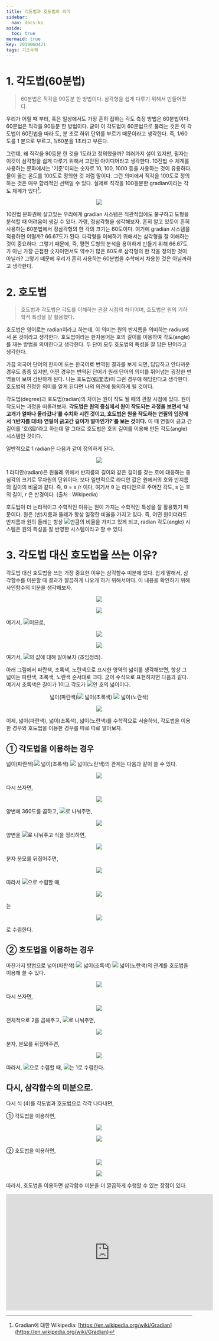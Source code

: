 ```yaml
---
title: 각도법과 호도법의 의미
sidebar:
  nav: docs-ko
aside:
  toc: true
mermaid: true
key: 2019060421
tags: 기초수학
---
```


# 1. 각도법(60분법)

>60분법은 직각을 90등분 한 방법이다. 삼각형을 쉽게 다루기 위해서 만들어졌다.

   우리가 어릴 때 부터, 혹은 일상에서도 가장 흔히 접하는 각도 측정 방법은 60분법이다. 60분법은 직각을 90등분 한 방법이다. 굳이 이 각도법이 60분법으로 불리는 것은 이 각도법이 60진법을 따라 도, 분 초로 하위 단위를 부르기 때문이라고 생각한다. 즉, 1/60도를 1 분으로 부르고, 1/60분을 1초라고 부른다. 

   그런데, 왜 직각을 90등분 한 것을 1도라고 정의했을까? 여러가지 설이 있지만, 필자는 이것이 삼각형을 쉽게 다루기 위해서 고안된 아이디어라고 생각한다. 10진법 수 체계를 사용하는 문화에서는 '기준'이되는 숫자로 10, 100, 1000 등을 사용하는 것이 유용하다. 물이 끓는 온도를 100도로 정의한 것 처럼 말이다. 그런 의미에서 직각을 100도로 정의하는 것은 매우 합리적인 선택일 수 있다. 실제로 직각을 100등분한 gradian이라는 각도 체계가 있다[^1].

<p align="center">
  <img src="https://support.esri.com/~/media/Support/GISDictionary/gradian.jpg">
</p>

   10진법 문화권에 살고있는 우리에게 gradian 시스템은 직관적임에도 불구하고 도형을 분석할 때 어려움이 생길 수 있다. 가령, 정삼각형을 생각해보자. 흔히 알고 있듯이 흔히 사용하는 60분법에서 정삼각형의 한 각의 크기는 60도이다. 여기에 gradian 시스템을 적용하면 어떨까? 66.67도가 된다. 다각형을 이해하기 위해서는 삼각형을 잘 이해하는 것이 중요하다. 그렇기 때문에, 즉, 평면 도형의 분석을 용이하게 만들기 위해 66.67도가 아닌 가장 근접한 숫자이면서도 약수가 많은 60도로 삼각형의 한 각을 정의한 것이 아닐까? 그렇기 때문에 우리가 흔히 사용하는 60분법을 수학에서 차용한 것은 아닐까하고 생각한다.


# 2. 호도법

>호도법과 각도법은 각도를 이해하는 관찰 시점의 차이이며,
>호도법은 원의 기하학적 특성을 잘 활용했다.


 호도법은 영어로는 radian이라고 하는데, 이 의미는 원의 반지름을 의미하는 radius에서 온 것이라고 생각한다. 호도법이라는 한자용어는 호의 길이를 이용하여 각도(angle)를 재는 방법을 의미한다고 생각한다. 두 단어 모두 호도법의 특성을 잘 담은 단어라고 생각한다.

 가끔 외국어 단어의 한자어 또는 한국어로 번역된 결과를 보게 되면, 답답하고 안타까운 경우도 종종 있지만, 어떤 경우는 번역된 단어가 원래 단어의 의미를 뛰어넘는 굉장한 번역들이 보여 감탄하게 된다. 나는 호도법(弧度法)이 그런 경우에 해당한다고 생각한다. 호도법의 진정한 의미를 알게 된다면 나의 의견에 동의하게 될 것이다.

 각도법(degree)과 호도법(radian)의 차이는 원이 작도 될 때의 관찰 시점에 있다. 원이 작도되는 과정을 떠올려보자. **각도법은 원의 중심에서 원이 작도되는 과정을 보면서 ‘내 고개가 얼마나 올라갔나’를 수치화 시킨 것이고, 호도법은 원을 작도하는 연필의 입장에서 ‘(반지름 대비) 연필이 긁고간 길이가 얼마인가?’를 보는 것이다.** 이 때 연필이 긁고 간 길이를 ‘호(弧)’라고 하는데 말 그대로 호도법은 호의 길이를 이용해 만든 각도(angle) 시스템인 것이다.

 일반적으로 1 radian은 다음과 같이 정의하게 된다.
 
<p align="center">
  <img src="https://raw.githubusercontent.com/angeloyeo/angeloyeo.github.io/master/pics/2-1-%EA%B0%81%EB%8F%84%EB%B2%95%EA%B3%BC_%ED%98%B8%EB%8F%84%EB%B2%95/%EA%B7%B8%EB%A6%BC2.png">
</p>

1 라디안(radian)은 원둘레 위에서 반지름의 길이와 같은 길이를 갖는 호에 대응하는 중심각의 크기로 무차원의 단위이다. 보다 일반적으로 라디안 값은 원에서의 호와 반지름의 길이의 비율과 같다. 즉, θ = s /r 이다, 여기서 θ 는 라디안으로 주어진 각도, s 는 호의 길이, r 은 반경이다. (출처 : Wikipedia)

 호도법이 더 논리적이고 수학적인 이유는 원이 가지는 수학적인 특성을 잘 활용했기 때문이다. 원은 (반)지름과 둘레가 항상 일정한 비율을 가지고 있다. 즉, 어떤 원이더라도 반지름과 원의 둘레는 항상 <img src = "https://raw.githubusercontent.com/angeloyeo/angeloyeo.github.io/master/equations/2019-06-04-2-1-angle_rad/eq1.png">만큼의 비율을 가지고 있게 되고, radian 각도(angle) 시스템은 원의 특성을 잘 반영한 시스템이라고 할 수 있다.

# 3. 각도법 대신 호도법을 쓰는 이유?

각도법 대신 호도법을 쓰는 가장 중요한 이유는 삼각함수 미분에 있다. 쉽게 말해서, 삼각함수를 미분할 때 결과가 깔끔하게 나오게 하기 위해서이다. 이 내용을 확인하기 위해 사인함수의 미분을 생각해보자.

<p align = "center"> <img src = "https://raw.githubusercontent.com/angeloyeo/angeloyeo.github.io/master/equations/2019-06-04-2-1-angle_rad/eq2.png"> </p>

<p align = "center"> <img src = "https://raw.githubusercontent.com/angeloyeo/angeloyeo.github.io/master/equations/2019-06-04-2-1-angle_rad/eq3.png"> </p>

여기서, <img src = "https://raw.githubusercontent.com/angeloyeo/angeloyeo.github.io/master/equations/2019-06-04-2-1-angle_rad/eq4.png">이므로,

<p align = "center"> <img src = "https://raw.githubusercontent.com/angeloyeo/angeloyeo.github.io/master/equations/2019-06-04-2-1-angle_rad/eq5.png"> </p>

<p align = "center"> <img src = "https://raw.githubusercontent.com/angeloyeo/angeloyeo.github.io/master/equations/2019-06-04-2-1-angle_rad/eq6.png"> </p>


여기서, <img src = "https://raw.githubusercontent.com/angeloyeo/angeloyeo.github.io/master/equations/2019-06-04-2-1-angle_rad/eq7.png">의 값에 대해 알아보자 (조임정리).

아래 그림에서 파란색, 초록색, 노란색으로 표시한 영역의 넓이를 생각해보면, 항상 그 넓이는 파란색, 초록색, 노란색 순서대로 크다. 굳이 수식으로 표현하자면 다음과 같다. 여기서 초록색은 길이가 1이고 각도가 <img src = "https://raw.githubusercontent.com/angeloyeo/angeloyeo.github.io/master/equations/2019-06-04-2-1-angle_rad/eq8.png">인 호의 넓이이다.

<center>넓이(파란색)<img src = "https://raw.githubusercontent.com/angeloyeo/angeloyeo.github.io/master/equations/2019-06-04-2-1-angle_rad/eq9.png"> 넓이(초록색) <img src = "https://raw.githubusercontent.com/angeloyeo/angeloyeo.github.io/master/equations/2019-06-04-2-1-angle_rad/eq10.png"> 넓이(노란색)</center>

<p align="center">
  <img src="https://raw.githubusercontent.com/angeloyeo/angeloyeo.github.io/master/pics/2-1-%EA%B0%81%EB%8F%84%EB%B2%95%EA%B3%BC_%ED%98%B8%EB%8F%84%EB%B2%95/%EA%B7%B8%EB%A6%BC3.png">
</p>


이제, 넓이(파란색), 넓이(초록색), 넓이(노란색)를 수학적으로 서술하되, 각도법을 이용한 경우와 호도법을 이용한 경우를 따로 따로 알아보자.

## ➀ 각도법을 이용하는 경우

넓이(파란색)<img src = "https://raw.githubusercontent.com/angeloyeo/angeloyeo.github.io/master/equations/2019-06-04-2-1-angle_rad/eq11.png"> 넓이(초록색) <img src = "https://raw.githubusercontent.com/angeloyeo/angeloyeo.github.io/master/equations/2019-06-04-2-1-angle_rad/eq12.png"> 넓이(노란색)의 관계는 다음과 같이 쓸 수 있다.

<p align = "center"> <img src = "https://raw.githubusercontent.com/angeloyeo/angeloyeo.github.io/master/equations/2019-06-04-2-1-angle_rad/eq13.png"> </p>

다시 쓰자면,

<p align = "center"> <img src = "https://raw.githubusercontent.com/angeloyeo/angeloyeo.github.io/master/equations/2019-06-04-2-1-angle_rad/eq14.png"> </p>

양변에 360도를 곱하고, <img src = "https://raw.githubusercontent.com/angeloyeo/angeloyeo.github.io/master/equations/2019-06-04-2-1-angle_rad/eq15.png">로 나눠주면,

<p align = "center"> <img src = "https://raw.githubusercontent.com/angeloyeo/angeloyeo.github.io/master/equations/2019-06-04-2-1-angle_rad/eq16.png"> </p>

양변을 <img src = "https://raw.githubusercontent.com/angeloyeo/angeloyeo.github.io/master/equations/2019-06-04-2-1-angle_rad/eq17.png">로 나눠주고 식을 정리하면,

<p align = "center"> <img src = "https://raw.githubusercontent.com/angeloyeo/angeloyeo.github.io/master/equations/2019-06-04-2-1-angle_rad/eq18.png"> </p>

분자 분모를 뒤집어주면,

<p align = "center"> <img src = "https://raw.githubusercontent.com/angeloyeo/angeloyeo.github.io/master/equations/2019-06-04-2-1-angle_rad/eq19.png"> </p>

따라서 <img src = "https://raw.githubusercontent.com/angeloyeo/angeloyeo.github.io/master/equations/2019-06-04-2-1-angle_rad/eq20.png">으로 수렴할 때, 

<p align = "center"> <img src = "https://raw.githubusercontent.com/angeloyeo/angeloyeo.github.io/master/equations/2019-06-04-2-1-angle_rad/eq21.png"> </p>

는

<p align = "center"> <img src = "https://raw.githubusercontent.com/angeloyeo/angeloyeo.github.io/master/equations/2019-06-04-2-1-angle_rad/eq22.png"> </p>

로 수렴한다.

## ➁ 호도법을 이용하는 경우

마찬가지 방법으로 넓이(파란색) <img src = "https://raw.githubusercontent.com/angeloyeo/angeloyeo.github.io/master/equations/2019-06-04-2-1-angle_rad/eq23.png"> 넓이(초록색) <img src = "https://raw.githubusercontent.com/angeloyeo/angeloyeo.github.io/master/equations/2019-06-04-2-1-angle_rad/eq24.png"> 넓이(노란색)의 관계를 호도법을 이용해 쓸 수 있다.

<p align = "center"> <img src = "https://raw.githubusercontent.com/angeloyeo/angeloyeo.github.io/master/equations/2019-06-04-2-1-angle_rad/eq25.png"> </p>

다시 쓰자면,

<p align = "center"> <img src = "https://raw.githubusercontent.com/angeloyeo/angeloyeo.github.io/master/equations/2019-06-04-2-1-angle_rad/eq26.png"> </p>

전체적으로 2를 곱해주고, <img src = "https://raw.githubusercontent.com/angeloyeo/angeloyeo.github.io/master/equations/2019-06-04-2-1-angle_rad/eq27.png">로 나눠주면,

<p align = "center"> <img src = "https://raw.githubusercontent.com/angeloyeo/angeloyeo.github.io/master/equations/2019-06-04-2-1-angle_rad/eq28.png"> </p>

분자, 분모를 뒤집어주면,

<p align = "center"> <img src = "https://raw.githubusercontent.com/angeloyeo/angeloyeo.github.io/master/equations/2019-06-04-2-1-angle_rad/eq29.png"> </p>

따라서, <img src = "https://raw.githubusercontent.com/angeloyeo/angeloyeo.github.io/master/equations/2019-06-04-2-1-angle_rad/eq30.png">으로 수렴할 때, <img src = "https://raw.githubusercontent.com/angeloyeo/angeloyeo.github.io/master/equations/2019-06-04-2-1-angle_rad/eq31.png">는 1로 수렴한다.

## 다시, 삼각함수의 미분으로.

다시 식 (4)를 각도법과 호도법으로 각각 나타내면,

➀ 각도법을 이용하면,

<p align = "center"> <img src = "https://raw.githubusercontent.com/angeloyeo/angeloyeo.github.io/master/equations/2019-06-04-2-1-angle_rad/eq32.png"> </p>

<p align = "center"> <img src = "https://raw.githubusercontent.com/angeloyeo/angeloyeo.github.io/master/equations/2019-06-04-2-1-angle_rad/eq33.png"> </p>


➁ 호도법을 이용하면,

<p align = "center"> <img src = "https://raw.githubusercontent.com/angeloyeo/angeloyeo.github.io/master/equations/2019-06-04-2-1-angle_rad/eq34.png"> </p>

<p align = "center"> <img src = "https://raw.githubusercontent.com/angeloyeo/angeloyeo.github.io/master/equations/2019-06-04-2-1-angle_rad/eq35.png"> </p>

따라서, 호도법을 이용하면 삼각함수 미분을 더 깔끔하게 수행할 수 있는 장점이 있다.


<center><iframe width="560" height="315" src="https://www.youtube.com/embed/vzesodSa17I" frameborder="0" allow="autoplay; encrypted-media" allowfullscreen></iframe></center>

[^1]: Gradian에 대한 Wikipedia: [https://en.wikipedia.org/wiki/Gradian](https://en.wikipedia.org/wiki/Gradian)


